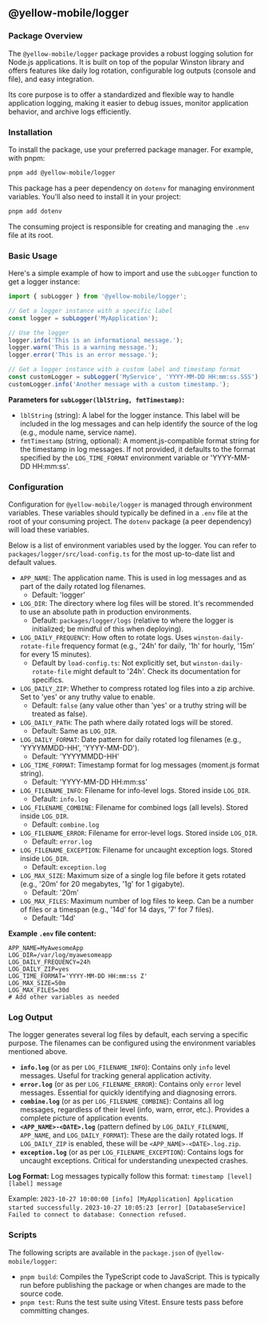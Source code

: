 ## @yellow-mobile/logger

### Package Overview
The `@yellow-mobile/logger` package provides a robust logging solution for Node.js applications. It is built on top of the popular Winston library and offers features like daily log rotation, configurable log outputs (console and file), and easy integration.

Its core purpose is to offer a standardized and flexible way to handle application logging, making it easier to debug issues, monitor application behavior, and archive logs efficiently.

### Installation
To install the package, use your preferred package manager. For example, with pnpm:
```bash
pnpm add @yellow-mobile/logger
```

This package has a peer dependency on `dotenv` for managing environment variables. You'll also need to install it in your project:
```bash
pnpm add dotenv
```
The consuming project is responsible for creating and managing the `.env` file at its root.

### Basic Usage
Here's a simple example of how to import and use the `subLogger` function to get a logger instance:

```typescript
import { subLogger } from '@yellow-mobile/logger';

// Get a logger instance with a specific label
const logger = subLogger('MyApplication');

// Use the logger
logger.info('This is an informational message.');
logger.warn('This is a warning message.');
logger.error('This is an error message.');

// Get a logger instance with a custom label and timestamp format
const customLogger = subLogger('MyService', 'YYYY-MM-DD HH:mm:ss.SSS');
customLogger.info('Another message with a custom timestamp.');
```

**Parameters for `subLogger(lblString, fmtTimestamp)`:**
- `lblString` (string): A label for the logger instance. This label will be included in the log messages and can help identify the source of the log (e.g., module name, service name).
- `fmtTimestamp` (string, optional): A moment.js-compatible format string for the timestamp in log messages. If not provided, it defaults to the format specified by the `LOG_TIME_FORMAT` environment variable or 'YYYY-MM-DD HH:mm:ss'.

### Configuration
Configuration for `@yellow-mobile/logger` is managed through environment variables. These variables should typically be defined in a `.env` file at the root of your consuming project. The `dotenv` package (a peer dependency) will load these variables.

Below is a list of environment variables used by the logger. You can refer to `packages/logger/src/load-config.ts` for the most up-to-date list and default values.

- `APP_NAME`: The application name. This is used in log messages and as part of the daily rotated log filenames.
  - Default: 'logger'
- `LOG_DIR`: The directory where log files will be stored. It's recommended to use an absolute path in production environments.
  - Default: `packages/logger/logs` (relative to where the logger is initialized; be mindful of this when deploying).
- `LOG_DAILY_FREQUENCY`: How often to rotate logs. Uses `winston-daily-rotate-file` frequency format (e.g., '24h' for daily, '1h' for hourly, '15m' for every 15 minutes).
  - Default by `load-config.ts`: Not explicitly set, but `winston-daily-rotate-file` might default to '24h'. Check its documentation for specifics.
- `LOG_DAILY_ZIP`: Whether to compress rotated log files into a zip archive. Set to 'yes' or any truthy value to enable.
  - Default: `false` (any value other than 'yes' or a truthy string will be treated as false).
- `LOG_DAILY_PATH`: The path where daily rotated logs will be stored.
  - Default: Same as `LOG_DIR`.
- `LOG_DAILY_FORMAT`: Date pattern for daily rotated log filenames (e.g., 'YYYYMMDD-HH', 'YYYY-MM-DD').
  - Default: 'YYYYMMDD-HH'
- `LOG_TIME_FORMAT`: Timestamp format for log messages (moment.js format string).
  - Default: 'YYYY-MM-DD HH:mm:ss'
- `LOG_FILENAME_INFO`: Filename for info-level logs. Stored inside `LOG_DIR`.
  - Default: `info.log`
- `LOG_FILENAME_COMBINE`: Filename for combined logs (all levels). Stored inside `LOG_DIR`.
  - Default: `combine.log`
- `LOG_FILENAME_ERROR`: Filename for error-level logs. Stored inside `LOG_DIR`.
  - Default: `error.log`
- `LOG_FILENAME_EXCEPTION`: Filename for uncaught exception logs. Stored inside `LOG_DIR`.
  - Default: `exception.log`
- `LOG_MAX_SIZE`: Maximum size of a single log file before it gets rotated (e.g., '20m' for 20 megabytes, '1g' for 1 gigabyte).
  - Default: '20m'
- `LOG_MAX_FILES`: Maximum number of log files to keep. Can be a number of files or a timespan (e.g., '14d' for 14 days, '7' for 7 files).
  - Default: '14d'

**Example `.env` file content:**
```env
APP_NAME=MyAwesomeApp
LOG_DIR=/var/log/myawesomeapp
LOG_DAILY_FREQUENCY=24h
LOG_DAILY_ZIP=yes
LOG_TIME_FORMAT='YYYY-MM-DD HH:mm:ss Z'
LOG_MAX_SIZE=50m
LOG_MAX_FILES=30d
# Add other variables as needed
```

### Log Output
The logger generates several log files by default, each serving a specific purpose. The filenames can be configured using the environment variables mentioned above.

- **`info.log`** (or as per `LOG_FILENAME_INFO`): Contains only `info` level messages. Useful for tracking general application activity.
- **`error.log`** (or as per `LOG_FILENAME_ERROR`): Contains only `error` level messages. Essential for quickly identifying and diagnosing errors.
- **`combine.log`** (or as per `LOG_FILENAME_COMBINE`): Contains all log messages, regardless of their level (info, warn, error, etc.). Provides a complete picture of application events.
- **`<APP_NAME>-<DATE>.log`** (pattern defined by `LOG_DAILY_FILENAME`, `APP_NAME`, and `LOG_DAILY_FORMAT`): These are the daily rotated logs. If `LOG_DAILY_ZIP` is enabled, these will be `<APP_NAME>-<DATE>.log.zip`.
- **`exception.log`** (or as per `LOG_FILENAME_EXCEPTION`): Contains logs for uncaught exceptions. Critical for understanding unexpected crashes.

**Log Format:**
Log messages typically follow this format:
`timestamp [level] [label] message`

Example:
`2023-10-27 10:00:00 [info] [MyApplication] Application started successfully.`
`2023-10-27 10:05:23 [error] [DatabaseService] Failed to connect to database: Connection refused.`

### Scripts
The following scripts are available in the `package.json` of `@yellow-mobile/logger`:

- `pnpm build`: Compiles the TypeScript code to JavaScript. This is typically run before publishing the package or when changes are made to the source code.
- `pnpm test`: Runs the test suite using Vitest. Ensure tests pass before committing changes.
